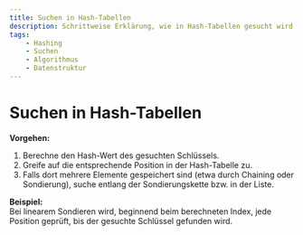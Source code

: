 ```yaml
---
title: Suchen in Hash-Tabellen
description: Schrittweise Erklärung, wie in Hash-Tabellen gesucht wird – inklusive Nutzung von Sondierungsketten und verketteten Listen.
tags:
    - Hashing
    - Suchen
    - Algorithmus
    - Datenstruktur
---
```


# Suchen in Hash-Tabellen

**Vorgehen:**
1. Berechne den Hash-Wert des gesuchten Schlüssels.
2. Greife auf die entsprechende Position in der Hash-Tabelle zu.
3. Falls dort mehrere Elemente gespeichert sind (etwa durch Chaining oder Sondierung), suche entlang der Sondierungskette bzw. in der Liste.

**Beispiel:**  
Bei linearem Sondieren wird, beginnend beim berechneten Index, jede Position geprüft, bis der gesuchte Schlüssel gefunden wird.

